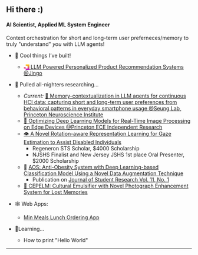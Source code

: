 ## Hi there :\)

#### AI Scientist, Applied ML System Engineer

Context orchestration for short and long-term user preferneces/memory to truly "understand" *you* with LLM agents!

- 👀 Cool things I’ve built!
  - <a href="https://www.jingo.app"><img src="assets/logos/jingo_logo.svg" width="15" height="15" style="vertical-align:middle;" /> LLM Powered Personalized Product Recommendation Systems @Jingo</a>

- 🔭 Pulled all-nighters researching...
  - *Current:* [🧠 Memory-contextualization in LLM agents for continuous HCI data: capturing short and long-term user preferences from behavioral patterns in everyday smartphone usage @Seung Lab, Princeton Neuroscience Institute](https://seunglab.org/)
  - [👾 Optimizing Deep Learning Models for Real-Time Image Processing on Edge Devices @Princeton ECE Independent Research](https://drive.google.com/drive/folders/1kmWaPdm4uQ2wsyMKykRtTWMshUpPsdSa?usp=sharing)
  - [👁️ A Novel Rotation-aware Representation Learning for Gaze Estimation to Assist Disabled Individuals](https://github.com/smkim0508/Gaze_Estimation_Wheelchair)
    - Regeneron STS Scholar, $4000 Scholarship
    - NJSHS Finalist and New Jersey JSHS 1st place Oral Presenter, $2000 Scholarship
  - 🍔 [AOS: Anti-Obesity System with Deep Learning-based Classification Model Using a Novel Data Augmentation Technique](https://github.com/smkim0508/ObesityNutritionClassifier)
    - Publication on [Journal of Student Research Vol. 11, No. 1](https://www.jsr.org/hs/index.php/path/article/view/2349)
  - [📸 CEPELM: Cultural Emulsifier with Novel Photograph Enhancement System for Lost Memories](https://github.com/smkim0508/CEPELM)
- 🕸️ Web Apps:
  - [Min Meals Lunch Ordering App](https://github.com/smkim0508/Menu_Organizer.git)
- 🌱Learning...
  - How to print "Hello World"
---
<!-- [![GitHub Streak](https://streak-stats.demolab.com?user=smkim0508&mode=weekly)](https://git.io/streak-stats) -->
